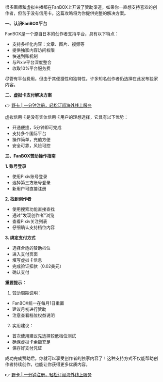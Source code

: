 很多画师和虚拟主播都在FanBOX上开设了赞助渠道。如果你一直想支持喜欢的创作者，但苦于没有信用卡，这篇攻略将为你提供完整的解决方案。

**一、认识FanBOX平台**

FanBOX是一个源自日本的创作者支持平台，具有以下特点：

- 支持多样化内容：文章、图片、视频等
- 提供独家内容访问权限
- 快速到账机制
- 与Pixiv平台深度整合
- 收取10%平台服务费

尽管有平台费用，但由于其便捷性和独特性，许多知名创作者仍选择在此发布独家内容。

**二、虚拟卡支付解决方案**

👉 [野卡 | 一分钟注册，轻松订阅海外线上服务](https://bit.ly/bewildcard)

虚拟信用卡是没有实体信用卡用户的理想选择，它具有以下优势：

- 开通便捷，5分钟即可完成
- 支持多个国际平台
- 操作简单，充值方便
- 安全可靠，风险可控

**三、FanBOX赞助操作指南**

**1. 账号登录**
- 使用Pixiv账号登录
- 选择第三方账号登录
- 新用户可直接注册

**2. 找到创作者**
- 使用搜索功能直接查找
- 通过"发现创作者"浏览
- 查看Pixiv关注列表
- 仔细确认支持档位内容

**3. 绑定支付方式**
- 选择合适的赞助档位
- 进入支付页面
- 填写虚拟卡信息
- 完成验证扣款（0.02美元）
- 确认支付

**重要提示：**

1. 赞助周期说明：
- FanBOX统一在每月1日重置
- 建议月初进行赞助
- 注意查看档位权益说明

2. 实用建议：
- 首次使用建议先选择较低档位测试
- 确保虚拟卡余额充足
- 保存好支付凭证

成功完成赞助后，你就可以享受创作者的独家内容了！这种支持方式不仅能帮助创作者持续创作，也能让你获得更多优质内容。

👉 [野卡 | 一分钟注册，轻松订阅海外线上服务](https://bit.ly/bewildcard)